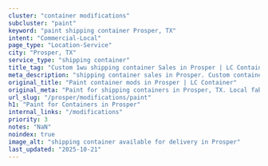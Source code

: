 ```yaml
---
cluster: "container modifications"
subcluster: "paint"
keyword: "paint shipping container Prosper, TX"
intent: "Commercial-Local"
page_type: "Location-Service"
city: "Prosper, TX"
service_type: "shipping container"
title_tag: "Custom 1wu shipping container Sales in Prosper | LC Container"
meta_description: "shipping container sales in Prosper. Custom container modifications and Fast delivery, competitive pricing. Serving modifications area. Quote ID: L79. Call (214) 524-4168 for your free quote today."
original_title: "Paint container mods in Prosper | LC Container"
original_meta: "Paint for shipping containers in Prosper, TX. Local fabrication & pro install. LC Container — Since 2003. Get a quote."
url_slug: "/prosper/modifications/paint"
h1: "Paint for Containers in Prosper"
internal_links: "/modifications"
priority: 3
notes: "NaN"
noindex: true
image_alt: "shipping container available for delivery in Prosper"
last_updated: "2025-10-21"
---
```


<!-- TODO: Add unique city/inventory copy, images, and internal links here. -->
